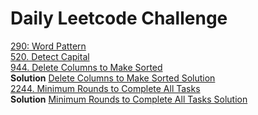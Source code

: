 # Daily Leetcode Challenge

[290: Word Pattern](src/main/resources/daily_leetcode_challenge/leetcode-day01-290-Word-Pattern.md) <br/>
[520. Detect Capital](src/main/resources/daily_leetcode_challenge/leetcode-day02-520-Detect-Capital.md) <br/>
[944. Delete Columns to Make Sorted](https://leetcode.com/problems/delete-columns-to-make-sorted/) <br/>
**Solution** [Delete Columns to Make Sorted Solution](src/main/java/daily_leetcode_challenge/DeleteColumnsToMakeSorted.java)  <br/>
[2244. Minimum Rounds to Complete All Tasks](https://leetcode.com/problems/minimum-rounds-to-complete-all-tasks/) <br/>
**Solution** [Minimum Rounds to Complete All Tasks Solution](src/main/java/daily_leetcode_challenge/MinimumRoundsToCompleteAllTasks.java)  <br/>
